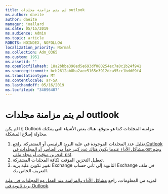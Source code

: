 ```yaml
---
title: لم يتم مزامنة مجلدات outlook
ms.author: daeite
author: daeite
manager: joallard
ms.date: 05/15/2019
ms.audience: Admin
ms.topic: article
ROBOTS: NOINDEX, NOFOLLOW
localization_priority: Normal
ms.collection: Adm_O365
ms.custom: 1951
ms.assetid: ''
ms.openlocfilehash: 18a2bbba398ed5e693df080254ec7a0c1b24f941
ms.sourcegitcommit: bcb2612ab8ba2aee5165e3912dca95cc1bdd09f4
ms.translationtype: MT
ms.contentlocale: ar-SA
ms.lasthandoff: 05/16/2019
ms.locfileid: "34096407"
---
```

# <a name="outlook-not-synching-folders"></a>لم يتم مزامنة مجلدات outlook

إذا لم يكن Outlook مزامنة المجلدات كما هو متوقع، هناك بعض الأشياء التي يمكنك محاولة إصلاح المشكلة.

1. تقليل عدد المجلدات الموجودة في علبة البريد الرئيسي أو المشتركة. [راجع Outlook مشاكل الأداء عندما يكون هناك عدد كبير جداً من العناصر أو المجلدات في.ost وضع التخزين مؤقت أو مجلد ملف pst](https://support.microsoft.com/help/2768656).
2. تعطيل التخزين المؤقت لكافة المجلدات المشتركة.
3. تغيير تكوين علبة بريد Exchange الثانوية إلى ثاني حساب Exchange في ملف التعريف الخاص بك.
 
لمزيد من المعلومات، راجع [مشاكل الأداء والمزامنة عند العمل مع المجلدات في علبة بريد ثانوية في Outlook](https://support.microsoft.com/help/3115602).